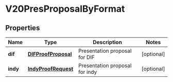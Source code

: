 

# V20PresProposalByFormat


## Properties

Name | Type | Description | Notes
------------ | ------------- | ------------- | -------------
**dif** | [**DIFProofProposal**](DIFProofProposal.md) | Presentation proposal for DIF |  [optional]
**indy** | [**IndyProofRequest**](IndyProofRequest.md) | Presentation proposal for indy |  [optional]



